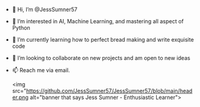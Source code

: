 - 👋 Hi, I’m @JessSumner57
- 👀 I’m interested in AI, Machine Learning, and mastering all aspect of Python
- 🌱 I’m currently learning how to perfect bread making and write exquisite code
- 💞️ I’m looking to collaborate on new projects and am open to new ideas
- 📫 Reach me via email. 

  <img src="https://github.com/JessSumner57/JessSumner57/blob/main/header.png alt="banner that says Jess Sumner - Enthusiastic Learner">
